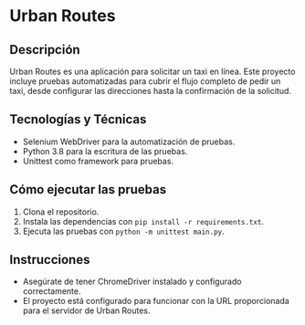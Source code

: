 # Urban Routes

## Descripción
Urban Routes es una aplicación para solicitar un taxi en línea. Este proyecto incluye pruebas automatizadas para cubrir el flujo completo de pedir un taxi, desde configurar las direcciones hasta la confirmación de la solicitud.

## Tecnologías y Técnicas
- Selenium WebDriver para la automatización de pruebas.
- Python 3.8 para la escritura de las pruebas.
- Unittest como framework para pruebas.

## Cómo ejecutar las pruebas
1. Clona el repositorio.
2. Instala las dependencias con `pip install -r requirements.txt`.
3. Ejecuta las pruebas con `python -m unittest main.py`.

## Instrucciones
- Asegúrate de tener ChromeDriver instalado y configurado correctamente.
- El proyecto está configurado para funcionar con la URL proporcionada para el servidor de Urban Routes.
